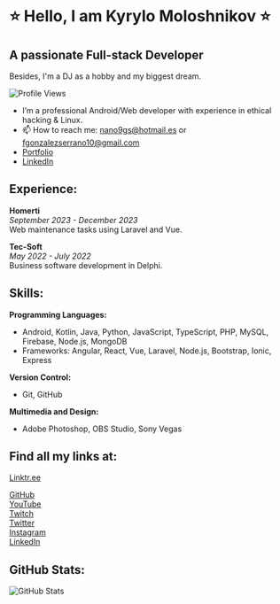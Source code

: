 # ⭐ Hello, I am Kyrylo Moloshnikov ⭐
## A passionate Full-stack Developer
Besides, I'm a DJ as a hobby and my biggest dream.

![Profile Views](https://komarev.com/ghpvc/?username=kyrmol&label=Profile%20views&color=0e75b6&style=flat)

- I’m a professional Android/Web developer with experience in ethical hacking & Linux.
- 📫 How to reach me: [nano9gs@hotmail.es](mailto:nano9gs@hotmail.es) or [fgonzalezserrano10@gmail.com](mailto:fgonzalezserrano10@gmail.com)
- [Portfolio](https://kyrmol.github.io/portfolio/)
- [LinkedIn](https://www.linkedin.com/in/kyrmol/)

## Experience:
**Homerti**  
*September 2023 - December 2023*  
Web maintenance tasks using Laravel and Vue.

**Tec-Soft**  
*May 2022 - July 2022*  
Business software development in Delphi.

## Skills:
**Programming Languages:**  
- Android, Kotlin, Java, Python, JavaScript, TypeScript, PHP, MySQL, Firebase, Node.js, MongoDB  
- Frameworks: Angular, React, Vue, Laravel, Node.js, Bootstrap, Ionic, Express

**Version Control:**  
- Git, GitHub

**Multimedia and Design:**  
- Adobe Photoshop, OBS Studio, Sony Vegas

## Find all my links at:
[Linktr.ee](https://linktr.ee/kyrmol)

[GitHub](https://github.com/kyrmol)  
[YouTube](https://www.youtube.com/channel/UCTyU8XX48ICGslCl_6q9PwA)  
[Twitch](https://www.twitch.tv/kyrmol)  
[Twitter](https://twitter.com/Kyrmol)  
[Instagram](https://instagram.com/kyrmol)  
[LinkedIn](https://www.linkedin.com/in/kyrmol)

## GitHub Stats:
![GitHub Stats](https://github-readme-stats.vercel.app/api?username=kyrmol)

